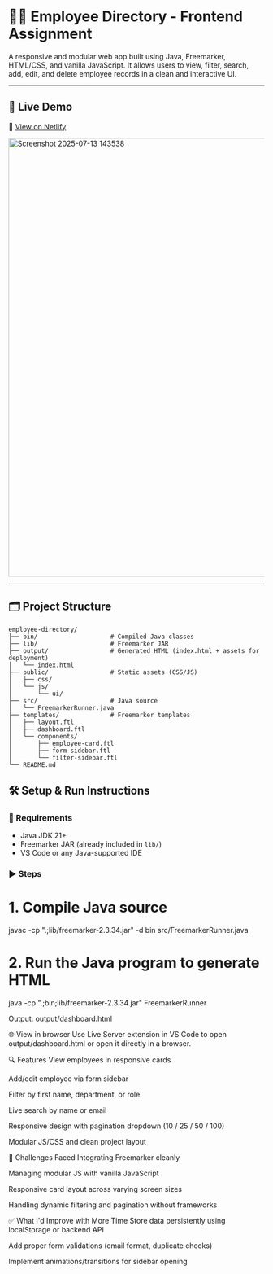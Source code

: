 # 🧑‍💼 Employee Directory - Frontend Assignment

A responsive and modular web app built using Java, Freemarker, HTML/CSS, and vanilla JavaScript. It allows users to view, filter, search, add, edit, and delete employee records in a clean and interactive UI.

---

## 🚀 Live Demo

🔗 [View on Netlify](https://tacnique-employee-directory.netlify.app/)

<img width="1867" height="862" alt="Screenshot 2025-07-13 143538" src="https://github.com/user-attachments/assets/f065250f-d9e7-4a20-8aff-90c19ead7124" />

---

## 🗂 Project Structure

```
employee-directory/
├── bin/                    # Compiled Java classes
├── lib/                    # Freemarker JAR
├── output/                 # Generated HTML (index.html + assets for deployment)
│   └── index.html
├── public/                 # Static assets (CSS/JS)
│   ├── css/
│   └── js/
│       └── ui/
├── src/                    # Java source
│   └── FreemarkerRunner.java
├── templates/              # Freemarker templates
│   ├── layout.ftl
│   ├── dashboard.ftl
│   └── components/
│       ├── employee-card.ftl
│       ├── form-sidebar.ftl
│       └── filter-sidebar.ftl
└── README.md

```


## 🛠 Setup & Run Instructions

### 📌 Requirements

- Java JDK 21+
- Freemarker JAR (already included in `lib/`)
- VS Code or any Java-supported IDE

### ▶️ Steps


# 1. Compile Java source
javac -cp ".;lib/freemarker-2.3.34.jar" -d bin src/FreemarkerRunner.java

# 2. Run the Java program to generate HTML
java -cp ".;bin;lib/freemarker-2.3.34.jar" FreemarkerRunner

Output: output/dashboard.html

🌐 View in browser
Use Live Server extension in VS Code to open output/dashboard.html
or open it directly in a browser.

🔍 Features
View employees in responsive cards

Add/edit employee via form sidebar

Filter by first name, department, or role

Live search by name or email

Responsive design with pagination dropdown (10 / 25 / 50 / 100)

Modular JS/CSS and clean project layout


🔧 Challenges Faced
Integrating Freemarker cleanly

Managing modular JS with vanilla JavaScript

Responsive card layout across varying screen sizes

Handling dynamic filtering and pagination without frameworks


✅ What I'd Improve with More Time
Store data persistently using localStorage or backend API

Add proper form validations (email format, duplicate checks)

Implement animations/transitions for sidebar opening
